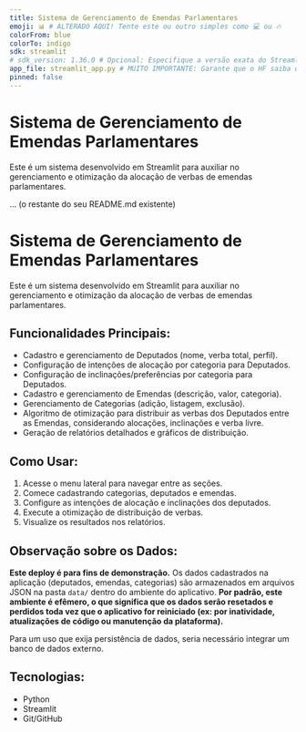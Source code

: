 ```yaml
---
title: Sistema de Gerenciamento de Emendas Parlamentares
emoji: 📊 # ALTERADO AQUI! Tente este ou outro simples como 💻 ou 🔥
colorFrom: blue
colorTo: indigo
sdk: streamlit
# sdk_version: 1.36.0 # Opcional: Especifique a versão exata do Streamlit, se souber. Caso contrário, o Hugging Face usará a versão mais recente.
app_file: streamlit_app.py # MUITO IMPORTANTE: Garante que o HF saiba qual arquivo executar
pinned: false
---
```


# Sistema de Gerenciamento de Emendas Parlamentares

Este é um sistema desenvolvido em Streamlit para auxiliar no gerenciamento e otimização da alocação de verbas de emendas parlamentares.

... (o restante do seu README.md existente)
# Sistema de Gerenciamento de Emendas Parlamentares

Este é um sistema desenvolvido em Streamlit para auxiliar no gerenciamento e otimização da alocação de verbas de emendas parlamentares.

## Funcionalidades Principais:
- Cadastro e gerenciamento de Deputados (nome, verba total, perfil).
- Configuração de intenções de alocação por categoria para Deputados.
- Configuração de inclinações/preferências por categoria para Deputados.
- Cadastro e gerenciamento de Emendas (descrição, valor, categoria).
- Gerenciamento de Categorias (adição, listagem, exclusão).
- Algoritmo de otimização para distribuir as verbas dos Deputados entre as Emendas, considerando alocações, inclinações e verba livre.
- Geração de relatórios detalhados e gráficos de distribuição.

## Como Usar:
1. Acesse o menu lateral para navegar entre as seções.
2. Comece cadastrando categorias, deputados e emendas.
3. Configure as intenções de alocação e inclinações dos deputados.
4. Execute a otimização de distribuição de verbas.
5. Visualize os resultados nos relatórios.

## Observação sobre os Dados:
**Este deploy é para fins de demonstração.** Os dados cadastrados na aplicação (deputados, emendas, categorias) são armazenados em arquivos JSON na pasta `data/` dentro do ambiente do aplicativo. **Por padrão, este ambiente é efêmero, o que significa que os dados serão resetados e perdidos toda vez que o aplicativo for reiniciado (ex: por inatividade, atualizações de código ou manutenção da plataforma).**

Para um uso que exija persistência de dados, seria necessário integrar um banco de dados externo.

## Tecnologias:
- Python
- Streamlit
- Git/GitHub
